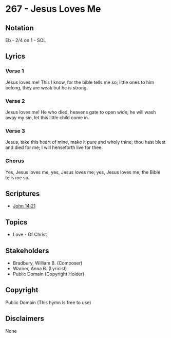 # 267 - Jesus Loves Me

## Notation

Eb - 2/4 on 1 - SOL

## Lyrics

### Verse 1

Jesus loves me! This I know, for the bible tells me so; little ones to him belong, they are weak but he is strong.

### Verse 2

Jesus loves me! He who died, heavens gate to open wide; he will wash away my sin, let this little child come in.

### Verse 3

Jesus, take this heart of mine, make it pure and wholy thine; thou hast blest and died for me; I will henseforth live for thee.

### Chorus

Yes, Jesus loves me, yes, Jesus loves me; yes, Jesus loves me; the Bible tells me so.


## Scriptures

- [John 14:21](https://www.biblegateway.com/passage/?search=John%2014%3A21)

## Topics

- Love - Of Christ

## Stakeholders

- Bradbury, William B. (Composer)
- Warner, Anna B. (Lyricist)
- Public Domain (Copyright Holder)

## Copyright

Public Domain
(This hymn is free to use)

## Disclaimers

None

